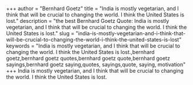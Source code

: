 +++
author = "Bernhard Goetz"
title = "India is mostly vegetarian, and I think that will be crucial to changing the world. I think the United States is lost."
description = "the best Bernhard Goetz Quote: India is mostly vegetarian, and I think that will be crucial to changing the world. I think the United States is lost."
slug = "india-is-mostly-vegetarian-and-i-think-that-will-be-crucial-to-changing-the-world-i-think-the-united-states-is-lost"
keywords = "India is mostly vegetarian, and I think that will be crucial to changing the world. I think the United States is lost.,bernhard goetz,bernhard goetz quotes,bernhard goetz quote,bernhard goetz sayings,bernhard goetz saying,quotes, sayings,quote, saying, motivation"
+++
India is mostly vegetarian, and I think that will be crucial to changing the world. I think the United States is lost.
